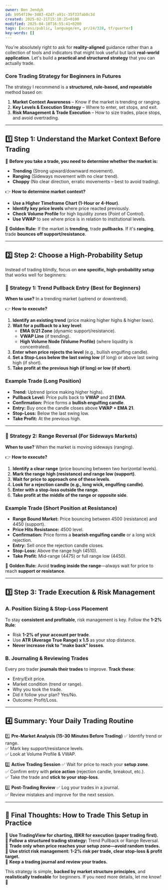```yaml
---
owner: Ben Jendyk
id: b954f19e-3d83-42d7-a91c-35f33fab0c3d
created: 2025-02-21T15:10:25+0100
modified: 2025-04-18T16:55:41+0200
tags: [access/public, language/en, pr/24/328, tf/quarter]
key-words: []
---
```


You're absolutely right to ask for **reality-aligned** guidance rather than a collection of tools and indicators that might look useful but lack **real-world application**. Let's build a **practical and structured strategy** that you can actually trade.

### **Core Trading Strategy for Beginners in Futures**
The strategy I recommend is a **structured, rule-based, and repeatable** method based on:
1. **Market Context Awareness** – Know if the market is trending or ranging.
2. **Key Levels & Execution Strategy** – Where to enter, set stops, and exit.
3. **Risk Management & Trade Execution** – How to size trades, place stops, and avoid overtrading.

---

## **1️⃣ Step 1: Understand the Market Context Before Trading**
🔹 **Before you take a trade, you need to determine whether the market is:**
- **Trending** (Strong upward/downward movement).
- **Ranging** (Sideways movement with no clear trend).
- **Choppy** (No clear direction, erratic movements – best to avoid trading).

👉 **How to determine market context?**
- **Use a Higher Timeframe Chart (1-Hour or 4-Hour)**.
- **Identify key price levels** where price reacted previously.
- **Check Volume Profile** for high liquidity zones (Point of Control).
- **Use VWAP** to see where price is in relation to institutional levels.

🚀 **Golden Rule:** If the market is **trending**, trade **pullbacks**. If it's **ranging**, trade **bounces off support/resistance**.

---

## **2️⃣ Step 2: Choose a High-Probability Setup**
Instead of trading blindly, focus on **one specific, high-probability setup** that works well for beginners:

### **🔹 Strategy 1: Trend Pullback Entry (Best for Beginners)**
**When to use?** In a trending market (uptrend or downtrend).

👉 **How to execute?**
1. **Identify an existing trend** (price making higher highs & higher lows).
2. **Wait for a pullback to a key level**:
   - **EMA 9/21 Zone** (dynamic support/resistance).
   - **VWAP Line** (if trending).
   - **High Volume Node (Volume Profile)** (where liquidity is concentrated).
3. **Enter when price rejects the level** (e.g., bullish engulfing candle).
4. **Set a Stop-Loss below the last swing low** (if long) or above last swing high (if short).
5. **Take profit at the previous high (if long) or low (if short)**.

### **Example Trade (Long Position)**
- **Trend:** Uptrend (price making higher highs).
- **Pullback Level:** Price pulls back to **VWAP** and **21 EMA**.
- **Confirmation:** Price forms a **bullish engulfing candle**.
- **Entry:** Buy once the candle closes above **VWAP + EMA 21**.
- **Stop-Loss:** Below the last swing low.
- **Take Profit:** At the previous high.

---

### **🔹 Strategy 2: Range Reversal (For Sideways Markets)**
**When to use?** When the market is moving sideways (ranging).

👉 **How to execute?**
1. **Identify a clear range** (price bouncing between two horizontal levels).
2. **Mark the range high (resistance) and range low (support)**.
3. **Wait for price to approach one of these levels**.
4. **Look for a rejection candle (e.g., long wick, engulfing candle)**.
5. **Enter with a stop-loss outside the range**.
6. **Take profit at the middle of the range or opposite side**.

### **Example Trade (Short Position at Resistance)**
- **Range Bound Market:** Price bouncing between 4500 (resistance) and 4450 (support).
- **Price Hits Resistance:** 4500 level.
- **Confirmation:** Price forms a **bearish engulfing candle** or a long wick rejection.
- **Entry:** Sell once the rejection candle closes.
- **Stop-Loss:** Above the range high (4510).
- **Take Profit:** Mid-range (4475) or full range low (4450).

🚀 **Golden Rule:** Avoid **trading inside the range**—always wait for price to reach **support or resistance**.

---

## **3️⃣ Step 3: Trade Execution & Risk Management**
### **A. Position Sizing & Stop-Loss Placement**
To stay **consistent and profitable**, risk management is key. Follow the **1-2% Rule**:
- Risk **1-2% of your account per trade**.
- Use **ATR (Average True Range) x 1.5** as your stop distance.
- **Never increase risk to "make back" losses**.

### **B. Journaling & Reviewing Trades**
Every pro trader **journals their trades** to improve. **Track these**:
- Entry/Exit price.
- Market condition (trend or range).
- Why you took the trade.
- Did it follow your plan? Yes/No.
- Outcome: Profit/Loss.

---

## **4️⃣ Summary: Your Daily Trading Routine**
1️⃣ **Pre-Market Analysis (15-30 Minutes Before Trading)**
✅ Identify trend or range.  
✅ Mark key support/resistance levels.  
✅ Look at Volume Profile & VWAP.  

2️⃣ **Active Trading Session**
✅ Wait for price to reach your **setup zone**.  
✅ Confirm entry with **price action** (rejection candle, breakout, etc.).  
✅ Take the trade and **stick to your stop-loss**.  

3️⃣ **Post-Trading Review**
✅ Log your trades in a journal.  
✅ Review mistakes and improve for the next session.  

---

## **🚀 Final Thoughts: How to Trade This Setup in Practice**
🔹 **Use TradingView for charting, IBKR for execution (paper trading first).**  
🔹 **Follow a structured trading strategy:** Trend Pullback or Range Reversal.  
🔹 **Trade only when price reaches your setup zone—avoid random trades.**  
🔹 **Use strict risk management: 1-2% risk per trade, clear stop-loss & profit target.**  
🔹 **Keep a trading journal and review your trades.**  

This strategy is simple, **backed by market structure principles**, and **realistically tradeable** for beginners. If you need more details, let me know! 🚀
